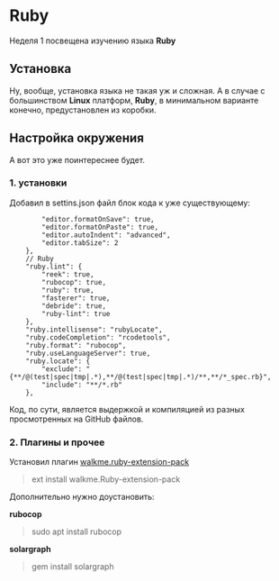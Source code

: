 # Ruby

Неделя 1 посвещена изучению языка **Ruby**

## Установка

Ну, вообще, установка языка не такая уж и сложная. А в случае с большинством **Linux** платформ, **Ruby**, в минимальном варианте конечно, предустановлен из коробки.

## Настройка окружения

А вот это уже поинтереснее будет.

### 1. установки

Добавил в settins.json файл блок кода к уже существующему:

```json"[ruby]": {
        "editor.formatOnSave": true,
        "editor.formatOnPaste": true,
        "editor.autoIndent": "advanced",
        "editor.tabSize": 2
    },
    // Ruby
    "ruby.lint": {
        "reek": true,
        "rubocop": true,
        "ruby": true,
        "fasterer": true,
        "debride": true,
        "ruby-lint": true
    },
    "ruby.intellisense": "rubyLocate",
    "ruby.codeCompletion": "rcodetools",
    "ruby.format": "rubocop",
    "ruby.useLanguageServer": true,
    "ruby.locate": {
        "exclude": "{**/@(test|spec|tmp|.*),**/@(test|spec|tmp|.*)/**,**/*_spec.rb}",
        "include": "**/*.rb"
    },
```

Код, по сути, является выдержкой и компиляцией из разных просмотренных на GitHub файлов.

### 2. Плагины и прочее

Установил плагин [walkme.ruby-extension-pack](https://marketplace.visualstudio.com/items?itemName=walkme.Ruby-extension-pack)

> ext install walkme.Ruby-extension-pack

Дополнительно нужно доустановить:

**rubocop**

> sudo apt install rubocop

**solargraph**

> gem install solargraph
